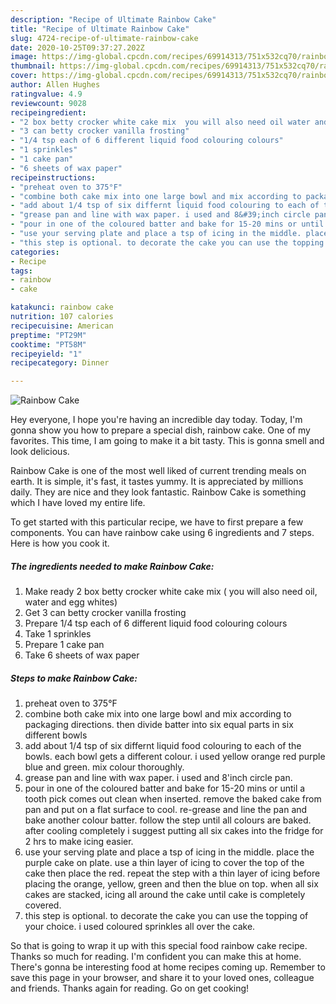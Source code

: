 ```yaml
---
description: "Recipe of Ultimate Rainbow Cake"
title: "Recipe of Ultimate Rainbow Cake"
slug: 4724-recipe-of-ultimate-rainbow-cake
date: 2020-10-25T09:37:27.202Z
image: https://img-global.cpcdn.com/recipes/69914313/751x532cq70/rainbow-cake-recipe-main-photo.jpg
thumbnail: https://img-global.cpcdn.com/recipes/69914313/751x532cq70/rainbow-cake-recipe-main-photo.jpg
cover: https://img-global.cpcdn.com/recipes/69914313/751x532cq70/rainbow-cake-recipe-main-photo.jpg
author: Allen Hughes
ratingvalue: 4.9
reviewcount: 9028
recipeingredient:
- "2 box betty crocker white cake mix  you will also need oil water and egg whites"
- "3 can betty crocker vanilla frosting"
- "1/4 tsp each of 6 different liquid food colouring colours"
- "1 sprinkles"
- "1 cake pan"
- "6 sheets of wax paper"
recipeinstructions:
- "preheat oven to 375°F"
- "combine both cake mix into one large bowl and mix according to packaging directions. then divide batter into six equal parts in six different bowls"
- "add about 1/4 tsp of six differnt liquid food colouring to each of the bowls. each bowl gets a different colour. i used yellow orange red purple blue and green. mix colour thoroughly."
- "grease pan and line with wax paper. i used and 8&#39;inch circle pan."
- "pour in one of the coloured batter and bake for 15-20 mins or until a tooth pick comes out clean when inserted. remove the baked cake from pan and put on a flat surface to cool. re-grease and line the pan and bake another colour batter. follow the step until all colours are baked. after cooling completely i suggest putting all six cakes into the fridge for 2 hrs to make icing easier."
- "use your serving plate and place a tsp of icing in the middle. place the purple cake on plate. use a thin layer of icing to cover the top of the cake then place the red. repeat the step with a thin layer of icing before placing the orange, yellow, green and then the blue on top. when all six cakes are stacked, icing all around the cake until cake is completely covered."
- "this step is optional. to decorate the cake you can use the topping of your choice. i used coloured sprinkles all over the cake."
categories:
- Recipe
tags:
- rainbow
- cake

katakunci: rainbow cake 
nutrition: 107 calories
recipecuisine: American
preptime: "PT29M"
cooktime: "PT58M"
recipeyield: "1"
recipecategory: Dinner

---
```



![Rainbow Cake](https://img-global.cpcdn.com/recipes/69914313/751x532cq70/rainbow-cake-recipe-main-photo.jpg)

Hey everyone, I hope you're having an incredible day today. Today, I'm gonna show you how to prepare a special dish, rainbow cake. One of my favorites. This time, I am going to make it a bit tasty. This is gonna smell and look delicious.



Rainbow Cake is one of the most well liked of current trending meals on earth. It is simple, it's fast, it tastes yummy. It is appreciated by millions daily. They are nice and they look fantastic. Rainbow Cake is something which I have loved my entire life.


To get started with this particular recipe, we have to first prepare a few components. You can have rainbow cake using 6 ingredients and 7 steps. Here is how you cook it.

<!--inarticleads1-->

##### The ingredients needed to make Rainbow Cake:

1. Make ready 2 box betty crocker white cake mix ( you will also need oil, water and egg whites)
1. Get 3 can betty crocker vanilla frosting
1. Prepare 1/4 tsp each of 6 different liquid food colouring colours
1. Take 1 sprinkles
1. Prepare 1 cake pan
1. Take 6 sheets of wax paper




<!--inarticleads2-->

##### Steps to make Rainbow Cake:

1. preheat oven to 375°F
1. combine both cake mix into one large bowl and mix according to packaging directions. then divide batter into six equal parts in six different bowls
1. add about 1/4 tsp of six differnt liquid food colouring to each of the bowls. each bowl gets a different colour. i used yellow orange red purple blue and green. mix colour thoroughly.
1. grease pan and line with wax paper. i used and 8&#39;inch circle pan.
1. pour in one of the coloured batter and bake for 15-20 mins or until a tooth pick comes out clean when inserted. remove the baked cake from pan and put on a flat surface to cool. re-grease and line the pan and bake another colour batter. follow the step until all colours are baked. after cooling completely i suggest putting all six cakes into the fridge for 2 hrs to make icing easier.
1. use your serving plate and place a tsp of icing in the middle. place the purple cake on plate. use a thin layer of icing to cover the top of the cake then place the red. repeat the step with a thin layer of icing before placing the orange, yellow, green and then the blue on top. when all six cakes are stacked, icing all around the cake until cake is completely covered.
1. this step is optional. to decorate the cake you can use the topping of your choice. i used coloured sprinkles all over the cake.




So that is going to wrap it up with this special food rainbow cake recipe. Thanks so much for reading. I'm confident you can make this at home. There's gonna be interesting food at home recipes coming up. Remember to save this page in your browser, and share it to your loved ones, colleague and friends. Thanks again for reading. Go on get cooking!
